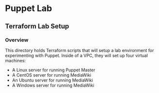 # Puppet Lab
## Terraform Lab Setup

### Overview

This directory holds Terraform scripts that will setup a lab environment for experimenting with Puppet. Inside of a VPC, they will set up four virtual machines:

* A Linux server for running Puppet Master
* A CentOS server for running MediaWiki
* An Ubuntu server for running MediaWiki
* A Windows server for running MediaWiki
